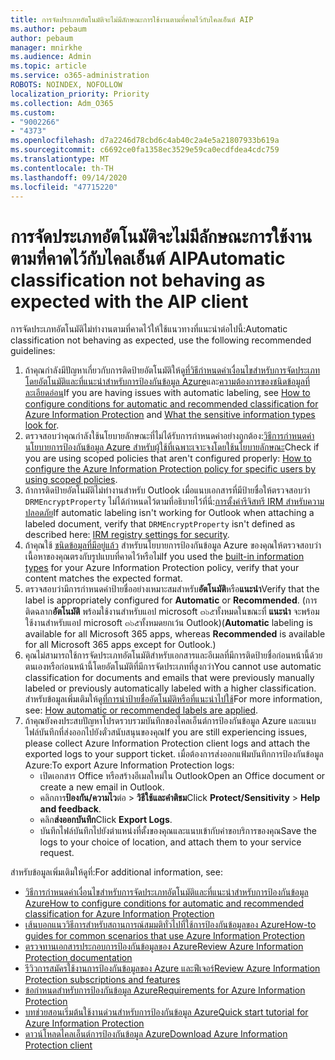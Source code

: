 ```yaml
---
title: การจัดประเภทอัตโนมัติจะไม่มีลักษณะการใช้งานตามที่คาดไว้กับไคลเอ็นต์ AIP
ms.author: pebaum
author: pebaum
manager: mnirkhe
ms.audience: Admin
ms.topic: article
ms.service: o365-administration
ROBOTS: NOINDEX, NOFOLLOW
localization_priority: Priority
ms.collection: Adm_O365
ms.custom:
- "9002266"
- "4373"
ms.openlocfilehash: d7a2246d78cbd6c4ab40c2a4e5a21807933b619a
ms.sourcegitcommit: c6692ce0fa1358ec3529e59ca0ecdfdea4cdc759
ms.translationtype: MT
ms.contentlocale: th-TH
ms.lasthandoff: 09/14/2020
ms.locfileid: "47715220"
---
```

# <a name="automatic-classification-not-behaving-as-expected-with-the-aip-client"></a><span data-ttu-id="e9fc2-102">การจัดประเภทอัตโนมัติจะไม่มีลักษณะการใช้งานตามที่คาดไว้กับไคลเอ็นต์ AIP</span><span class="sxs-lookup"><span data-stu-id="e9fc2-102">Automatic classification not behaving as expected with the AIP client</span></span>

<span data-ttu-id="e9fc2-103">การจัดประเภทอัตโนมัติไม่ทำงานตามที่คาดไว้ให้ใช้แนวทางที่แนะนำต่อไปนี้:</span><span class="sxs-lookup"><span data-stu-id="e9fc2-103">Automatic classification not behaving as expected, use the following recommended guidelines:</span></span>

1. <span data-ttu-id="e9fc2-104">ถ้าคุณกำลังมีปัญหาเกี่ยวกับการติดป้ายอัตโนมัติให้ดู[ที่วิธีกำหนดค่าเงื่อนไขสำหรับการจัดประเภทโดยอัตโนมัติและที่แนะนำสำหรับการป้องกันข้อมูล Azure](https://docs.microsoft.com/azure/information-protection/configure-policy-classification)และ[ความต้องการของชนิดข้อมูลที่ละเอียดอ่อน](https://docs.microsoft.com/microsoft-365/compliance/sensitive-information-type-entity-definitions)</span><span class="sxs-lookup"><span data-stu-id="e9fc2-104">If you are having issues with automatic labeling, see [How to configure conditions for automatic and recommended classification for Azure Information Protection](https://docs.microsoft.com/azure/information-protection/configure-policy-classification) and [What the sensitive information types look for](https://docs.microsoft.com/microsoft-365/compliance/sensitive-information-type-entity-definitions).</span></span>
2. <span data-ttu-id="e9fc2-105">ตรวจสอบว่าคุณกำลังใช้นโยบายลักษณะที่ไม่ได้รับการกำหนดค่าอย่างถูกต้อง:[วิธีการกำหนดค่านโยบายการป้องกันข้อมูล Azure สำหรับผู้ใช้ที่เฉพาะเจาะจงโดยใช้นโยบายลักษณะ](https://docs.microsoft.com/azure/information-protection/configure-policy-scope)</span><span class="sxs-lookup"><span data-stu-id="e9fc2-105">Check if you are using scoped policies that aren't configured properly: [How to configure the Azure Information Protection policy for specific users by using scoped policies](https://docs.microsoft.com/azure/information-protection/configure-policy-scope).</span></span>
3. <span data-ttu-id="e9fc2-106">ถ้าการติดป้ายอัตโนมัติไม่ทำงานสำหรับ Outlook เมื่อแนบเอกสารที่มีป้ายชื่อให้ตรวจสอบว่า `DRMEncryptProperty` ไม่ได้กำหนดไว้ตามที่อธิบายไว้ที่นี่:[การตั้งค่ารีจิสทรี IRM สำหรับความปลอดภัย](https://docs.microsoft.com/deployoffice/security/protect-sensitive-messages-and-documents-by-using-irm-in-office#office-2016-irm-registry-key-options)</span><span class="sxs-lookup"><span data-stu-id="e9fc2-106">If automatic labeling isn't working for Outlook when attaching a labeled document, verify that `DRMEncryptProperty` isn't defined as described here: [IRM registry settings for security](https://docs.microsoft.com/deployoffice/security/protect-sensitive-messages-and-documents-by-using-irm-in-office#office-2016-irm-registry-key-options).</span></span>
4. <span data-ttu-id="e9fc2-107">ถ้าคุณใช้ [ชนิดข้อมูลที่มีอยู่แล้ว](https://support.office.com/article/What-the-sensitive-information-types-look-for-fd505979-76be-4d9f-b459-abef3fc9e86b) สำหรับนโยบายการป้องกันข้อมูล Azure ของคุณให้ตรวจสอบว่าเนื้อหาของคุณตรงกับรูปแบบที่คาดไว้หรือไม่</span><span class="sxs-lookup"><span data-stu-id="e9fc2-107">If you used the [built-in information types](https://support.office.com/article/What-the-sensitive-information-types-look-for-fd505979-76be-4d9f-b459-abef3fc9e86b) for your Azure Information Protection policy, verify that your content matches the expected format.</span></span>
5. <span data-ttu-id="e9fc2-108">ตรวจสอบว่ามีการกำหนดค่าป้ายชื่ออย่างเหมาะสมสำหรับ**อัตโนมัติ**หรือ**แนะนำ**</span><span class="sxs-lookup"><span data-stu-id="e9fc2-108">Verify that the label is appropriately configured for **Automatic** or **Recommended**.</span></span> <span data-ttu-id="e9fc2-109">(การติดฉลาก**อัตโนมัติ** พร้อมใช้งานสำหรับแอป microsoft ๓๖๕ทั้งหมดในขณะที่ **แนะนำ** จะพร้อมใช้งานสำหรับแอป microsoft ๓๖๕ทั้งหมดยกเว้น Outlook)</span><span class="sxs-lookup"><span data-stu-id="e9fc2-109">(**Automatic** labeling is available for all Microsoft 365 apps, whereas **Recommended** is available for all Microsoft 365 apps except for Outlook.)</span></span>
6. <span data-ttu-id="e9fc2-110">คุณไม่สามารถใช้การจัดประเภทอัตโนมัติสำหรับเอกสารและอีเมลที่มีการติดป้ายชื่อก่อนหน้านี้ด้วยตนเองหรือก่อนหน้านี้โดยอัตโนมัติที่มีการจัดประเภทที่สูงกว่า</span><span class="sxs-lookup"><span data-stu-id="e9fc2-110">You cannot use automatic classification for documents and emails that were previously manually labeled or previously automatically labeled with a higher classification.</span></span>  <span data-ttu-id="e9fc2-111">สำหรับข้อมูลเพิ่มเติมให้ดู[ที่การนำป้ายชื่ออัตโนมัติหรือที่แนะนำไปใช้](https://docs.microsoft.com/azure/information-protection/configure-policy-classification#how-automatic-or-recommended-labels-are-applied)</span><span class="sxs-lookup"><span data-stu-id="e9fc2-111">For more information, see: [How automatic or recommended labels are applied](https://docs.microsoft.com/azure/information-protection/configure-policy-classification#how-automatic-or-recommended-labels-are-applied).</span></span>
7. <span data-ttu-id="e9fc2-112">ถ้าคุณยังคงประสบปัญหาโปรดรวบรวมบันทึกของไคลเอ็นต์การป้องกันข้อมูล Azure และแนบไฟล์บันทึกที่ส่งออกไปยังตั๋วสนับสนุนของคุณ</span><span class="sxs-lookup"><span data-stu-id="e9fc2-112">If you are still experiencing issues, please collect Azure Information Protection client logs and attach the exported logs to your support ticket.</span></span> <span data-ttu-id="e9fc2-113">เมื่อต้องการส่งออกแฟ้มบันทึกการป้องกันข้อมูล Azure:</span><span class="sxs-lookup"><span data-stu-id="e9fc2-113">To export Azure Information Protection logs:</span></span>
    - <span data-ttu-id="e9fc2-114">เปิดเอกสาร Office หรือสร้างอีเมลใหม่ใน Outlook</span><span class="sxs-lookup"><span data-stu-id="e9fc2-114">Open an Office document or create a new email in Outlook.</span></span>
    - <span data-ttu-id="e9fc2-115">คลิกการ**ป้องกัน/ความไว**ต่อ  >  **วิธีใช้และคำติชม**</span><span class="sxs-lookup"><span data-stu-id="e9fc2-115">Click **Protect/Sensitivity** > **Help and feedback**.</span></span>
    - <span data-ttu-id="e9fc2-116">คลิก**ส่งออกบันทึก**</span><span class="sxs-lookup"><span data-stu-id="e9fc2-116">Click **Export Logs**.</span></span>
    - <span data-ttu-id="e9fc2-117">บันทึกไฟล์บันทึกไปยังตำแหน่งที่ตั้งของคุณและแนบเข้ากับคำขอบริการของคุณ</span><span class="sxs-lookup"><span data-stu-id="e9fc2-117">Save the logs to your choice of location, and attach them to your service request.</span></span>

<span data-ttu-id="e9fc2-118">สำหรับข้อมูลเพิ่มเติมให้ดูที่:</span><span class="sxs-lookup"><span data-stu-id="e9fc2-118">For additional information, see:</span></span>

- [<span data-ttu-id="e9fc2-119">วิธีการกำหนดค่าเงื่อนไขสำหรับการจัดประเภทอัตโนมัติและที่แนะนำสำหรับการป้องกันข้อมูล Azure</span><span class="sxs-lookup"><span data-stu-id="e9fc2-119">How to configure conditions for automatic and recommended classification for Azure Information Protection</span></span>](https://docs.microsoft.com/azure/information-protection/configure-policy-classification)
- [<span data-ttu-id="e9fc2-120">เส้นบอกแนววิธีการสำหรับสถานการณ์สมมติทั่วไปที่ใช้การป้องกันข้อมูลของ Azure</span><span class="sxs-lookup"><span data-stu-id="e9fc2-120">How-to guides for common scenarios that use Azure Information Protection</span></span>](https://docs.microsoft.com/azure/information-protection/how-to-guides)
- [<span data-ttu-id="e9fc2-121">ตรวจทานเอกสารประกอบการป้องกันข้อมูลของ Azure</span><span class="sxs-lookup"><span data-stu-id="e9fc2-121">Review Azure Information Protection documentation</span></span>](https://docs.microsoft.com/azure/information-protection/what-is-information-protection)
- [<span data-ttu-id="e9fc2-122">รีวิวการสมัครใช้งานการป้องกันข้อมูลของ Azure และฟีเจอร์</span><span class="sxs-lookup"><span data-stu-id="e9fc2-122">Review Azure Information Protection subscriptions and features</span></span>](https://azure.microsoft.com/pricing/details/information-protection)
- [<span data-ttu-id="e9fc2-123">ข้อกำหนดสำหรับการป้องกันข้อมูล Azure</span><span class="sxs-lookup"><span data-stu-id="e9fc2-123">Requirements for Azure Information Protection</span></span>](https://docs.microsoft.com/azure/information-protection/get-started/requirements)
- [<span data-ttu-id="e9fc2-124">บทช่วยสอนเริ่มต้นใช้งานด่วนสำหรับการป้องกันข้อมูล Azure</span><span class="sxs-lookup"><span data-stu-id="e9fc2-124">Quick start tutorial for Azure Information Protection</span></span>](https://docs.microsoft.com/azure/information-protection/get-started/infoprotect-quick-start-tutorial)
- [<span data-ttu-id="e9fc2-125">ดาวน์โหลดไคลเอ็นต์การป้องกันข้อมูล Azure</span><span class="sxs-lookup"><span data-stu-id="e9fc2-125">Download Azure Information Protection client</span></span>](https://www.microsoft.com/download/details.aspx?id=53018)
